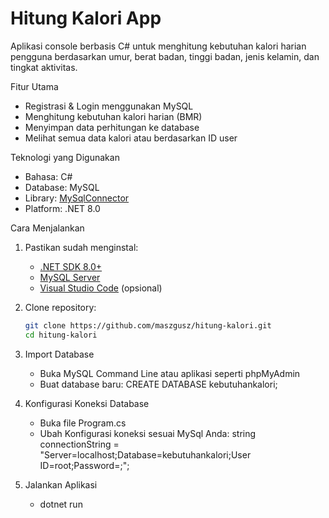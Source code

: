 # Hitung Kalori App

Aplikasi console berbasis C# untuk menghitung kebutuhan kalori harian pengguna berdasarkan umur, berat badan, tinggi badan, jenis kelamin, dan tingkat aktivitas.

Fitur Utama
- Registrasi & Login menggunakan MySQL
- Menghitung kebutuhan kalori harian (BMR)
- Menyimpan data perhitungan ke database
- Melihat semua data kalori atau berdasarkan ID user

Teknologi yang Digunakan
- Bahasa: C#
- Database: MySQL
- Library: [MySqlConnector](https://mysqlconnector.net/)
- Platform: .NET 8.0

Cara Menjalankan
1. Pastikan sudah menginstal:
   - [.NET SDK 8.0+](https://dotnet.microsoft.com/download)
   - [MySQL Server](https://dev.mysql.com/downloads/mysql/)
   - [Visual Studio Code](https://code.visualstudio.com/) (opsional)

2. Clone repository:
   ```bash
   git clone https://github.com/maszgusz/hitung-kalori.git
   cd hitung-kalori

3. Import Database
   - Buka MySQL Command Line atau aplikasi seperti phpMyAdmin
   - Buat database baru:
     CREATE DATABASE kebutuhankalori;
5. Konfigurasi Koneksi Database
   - Buka file Program.cs
   - Ubah Konfigurasi koneksi sesuai MySql Anda:
     string connectionString = "Server=localhost;Database=kebutuhankalori;User ID=root;Password=;";
7. Jalankan Aplikasi
   - dotnet run

